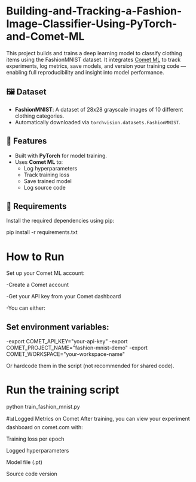 # Building-and-Tracking-a-Fashion-Image-Classifier-Using-PyTorch-and-Comet-ML


This project builds and trains a deep learning model to classify clothing items using the FashionMNIST dataset. It integrates [Comet ML](https://www.comet.com/) to track experiments, log metrics, save models, and version your training code — enabling full reproducibility and insight into model performance.


## 🖼️ Dataset

- **FashionMNIST**: A dataset of 28x28 grayscale images of 10 different clothing categories.
- Automatically downloaded via `torchvision.datasets.FashionMNIST`.



## 🚀 Features

- Built with **PyTorch** for model training.
- Uses **Comet ML** to:
  - Log hyperparameters
  - Track training loss
  - Save trained model
  - Log source code


## 🔧 Requirements

Install the required dependencies using pip:


pip install -r requirements.txt


# How to Run
Set up your Comet ML account:

-Create a Comet account

-Get your API key from your Comet dashboard

-You can either:

## Set environment variables:

-export COMET_API_KEY="your-api-key"
-export COMET_PROJECT_NAME="fashion-mnist-demo"
-export COMET_WORKSPACE="your-workspace-name"

Or hardcode them in the script (not recommended for shared code).

# Run the training script

python train_fashion_mnist.py

#📊Logged Metrics on Comet
After training, you can view your experiment dashboard on comet.com with:

Training loss per epoch

Logged hyperparameters

Model file (.pt)

Source code version
